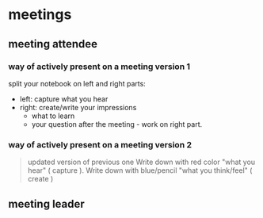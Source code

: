 # meetings

## meeting attendee
### way of actively present on a meeting version 1
split your notebook on left and right parts:
* left: capture what you hear
* right: create/write your impressions
  * what to learn
  * your question
after the meeting - work on right part.

### way of actively present on a meeting version 2
> updated version of previous one
Write down with red color "what you hear" ( capture ).
Write down with blue/pencil "what you think/feel" ( create )

## meeting leader